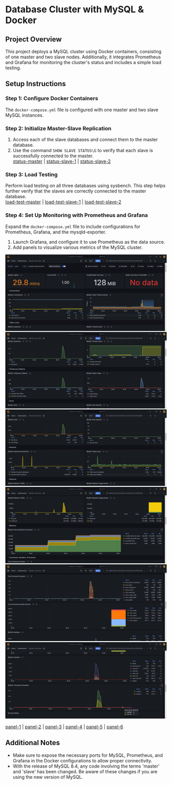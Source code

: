 # Database Cluster with MySQL & Docker

## Project Overview

This project deploys a MySQL cluster using Docker containers, consisting of one master and two slave nodes. Additionally, it integrates Prometheus and Grafana for monitoring the cluster's status and includes a simple load testing.

## Setup Instructions

### Step 1: Configure Docker Containers

The `docker-compose.yml` file is configured with one master and two slave MySQL instances.

### Step 2: Initialize Master-Slave Replication

1. Access each of the slave databases and connect them to the master database.
2. Use the command `SHOW SLAVE STATUS\G` to verify that each slave is successfully connected to the master.  
[status-master](https://github.com/SummerEkko/data-cluster/blob/main/media/status-master.png) | [status-slave-1](https://github.com/SummerEkko/data-cluster/blob/main/media/status-slave-1.png) | [status-slave-2](https://github.com/SummerEkko/data-cluster/blob/main/media/status-slave-2.png)  

### Step 3: Load Testing

Perform load testing on all three databases using sysbench. This step helps further verify that the slaves are correctly connected to the master database.  
[load-test-master](https://github.com/SummerEkko/data-cluster/blob/main/media/load-test-master.png) | [load-test-slave-1](https://github.com/SummerEkko/data-cluster/blob/main/media/load-test-slave-1.png) | [load-test-slave-2](https://github.com/SummerEkko/data-cluster/blob/main/media/load-test-slave-2.png)  

### Step 4: Set Up Monitoring with Prometheus and Grafana

Expand the `docker-compose.yml` file to include configurations for Prometheus, Grafana, and the mysqld-exporter.

1. Launch Grafana, and configure it to use Prometheus as the data source.
2. Add panels to visualize various metrics of the MySQL cluster.  
  
![Grafana Dashboard](https://github.com/SummerEkko/data-cluster/blob/main/media/panel-1.png "Grafana Dashboard 1")  
![Grafana Dashboard](https://github.com/SummerEkko/data-cluster/blob/main/media/panel-2.png "Grafana Dashboard 2")  
![Grafana Dashboard](https://github.com/SummerEkko/data-cluster/blob/main/media/panel-3.png "Grafana Dashboard 3")  
![Grafana Dashboard](https://github.com/SummerEkko/data-cluster/blob/main/media/panel-4.png "Grafana Dashboard 4")  
![Grafana Dashboard](https://github.com/SummerEkko/data-cluster/blob/main/media/panel-5.png "Grafana Dashboard 5")  
![Grafana Dashboard](https://github.com/SummerEkko/data-cluster/blob/main/media/panel-6.png "Grafana Dashboard 6")  
  
[panel-1](https://github.com/SummerEkko/data-cluster/blob/main/media/panel-1.png) | [panel-2](https://github.com/SummerEkko/data-cluster/blob/main/media/panel-2.png) | [panel-3](https://github.com/SummerEkko/data-cluster/blob/main/media/panel-3.png) | [panel-4](https://github.com/SummerEkko/data-cluster/blob/main/media/panel-4.png) | [panel-5](https://github.com/SummerEkko/data-cluster/blob/main/media/panel-5.png) | [panel-6](https://github.com/SummerEkko/data-cluster/blob/main/media/panel-6.png)  

## Additional Notes

- Make sure to expose the necessary ports for MySQL, Prometheus, and Grafana in the Docker configurations to allow proper connectivity.
- With the release of MySQL 8.4, any code involving the terms 'master' and 'slave' has been changed. Be aware of these changes if you are using the new version of MySQL.
